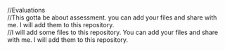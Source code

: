 //Evaluations <br>
//This gotta be about assessment. you can add your files and share with me. I will add them to this repository. <br>
//I will add some files to this repository. You can add your files and share with me. I will add them to this repository.

